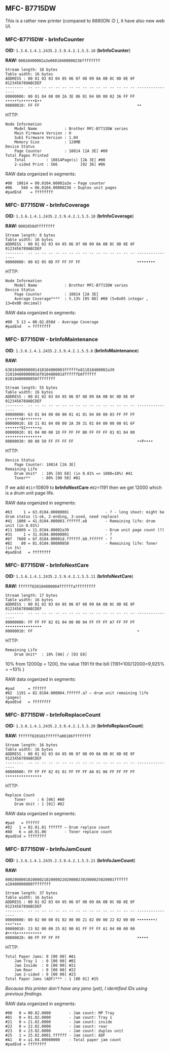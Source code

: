 ## MFC- B7715DW

This is a rather new printer (compared to 8880DN :D ), it have also new
web UI.

### MFC-B7715DW - brInfoCounter

**OID:** `1.3.6.1.4.1.2435.2.3.9.4.2.1.5.5.10` (**brInfoCounter**)

**RAW:** `00010400002a3e06010400000236ffffffff`
```
Stream length: 18 bytes
Table width: 16 bytes
ADDRESS : 00 01 02 03 04 05 06 07 08 09 0A 0B 0C 0D 0E 0F 0123456789ABCDEF
--------  -- -- -- -- -- -- -- -- -- -- -- -- -- -- -- -- ----------------
00000000: 00 01 04 00 00 2A 3E 06 01 04 00 00 02 36 FF FF •••••*>••••••6••
00000010: FF FF                                           ••
```
HTTP:
```
Node Information
	Model Name            : Brother MFC-B7715DW series
	Main Firmware Version : H
	Sub1 Firmware Version : 1.04
	Memory Size           : 128MB
Device Status
	Page Counter          : 10814 [2A 3E] #00
Total Pages Printed
	Total         : 10814Page(s) [2A 3E] #00
	2-sided Print : 566          [02 36] #06
```
RAW data organized in segments:
```
#00  10814 = 00.0104.00002a3e – Page counter
#06    566 = 06.0104.00000236 – Duplex unit pages 
#padEnd    = ffffffff
```

### MFC- B7715DW - brInfoCoverage

**OID:** `1.3.6.1.4.1.2435.2.3.9.4.2.1.5.5.18` (**brInfoCoverage**)

**RAW:** `0002050dffffffff`
```
Stream length: 8 bytes
Table width: 16 bytes
ADDRESS : 00 01 02 03 04 05 06 07 08 09 0A 0B 0C 0D 0E 0F 0123456789ABCDEF
--------  -- -- -- -- -- -- -- -- -- -- -- -- -- -- -- -- ----------------
00000000: 00 02 05 0D FF FF FF FF                         ••••••••
```
HTTP:
```
Node Information
	Model Name            : Brother MFC-B7715DW series
Device Status
	Page Counter          : 10814 [2A 3E]
	Average Coverage****  : 5.13% [05 0D] #00 (5=0x05 integer , 13=0x0D decimal)
```
RAW data organized in segments:
```
#00  5 13 = 00.02.050d - Average Coverage
#padEnd   = ffffffff
```

### MFC- B7715DW - brInfoMaintenance

**OID**: `1.3.6.1.4.1.2435.2.3.9.4.2.1.5.5.8` (**brInfoMaintenance**)

**RAW:**
```
63010400000001410104000003ffffffe811010400002a39
310104000000016f010400001dffffffb0ffffff
81010400000050ffffffff
```
```
Stream length: 55 bytes
Table width: 16 bytes
ADDRESS : 00 01 02 03 04 05 06 07 08 09 0A 0B 0C 0D 0E 0F 0123456789ABCDEF
--------  -- -- -- -- -- -- -- -- -- -- -- -- -- -- -- -- ----------------
00000000: 63 01 04 00 00 00 01 41 01 04 00 00 03 FF FF FF c••••••A••••••••
00000010: E8 11 01 04 00 00 2A 39 31 01 04 00 00 00 01 6F ••••••*91••••••o
00000020: 01 04 00 00 1D FF FF FF B0 FF FF FF 81 01 04 00 ••••••••••••••••
00000030: 00 00 50 FF FF FF FF                            ••P••••
```
HTTP:
```
Device Status
	Page Counter: 10814 [2A 3E]
Remaining Life
	Drum Unit*  : 10% [03 E8] (in 0.01% => 1000=10%) #41
	Toner**     : 80% [00 50] #81
```
If we add `#11`=10809 to **brInfoNextCare** `#82`=1191 then we get 12000
which is a drum unit page life.

RAW data organized in segments:
```
#63     1 = 63.0104.00000001                - ? - long shoot: might be drum status (1-ok, 2-ending, 3-used, need replace)
#41  1000 = 41.0104.000003.ffffff.e8        - Remaining life: drum unit (in 0.01%)
#11 10809 = 11.0104.00002a39                - Drum unit page count (?)
#31     1 = 31.0104.00000001                - ?
#6f  7600 = 6f.0104.00001d.ffffff.b0.ffffff - ?
#81    80 = 81.0104.00000050                - Remaining life: Toner (in 1%)
#padEnd   = ffffffff
```

### MFC- B7715DW - brInfoNextCare

**OID:** `1.3.6.1.4.1.2435.2.3.9.4.2.1.5.5.11` (**brInfoNextCare**)

**RAW:** `ffffff820104000004ffffffa7ffffffff`
```
Stream length: 17 bytes
Table width: 16 bytes
ADDRESS : 00 01 02 03 04 05 06 07 08 09 0A 0B 0C 0D 0E 0F 0123456789ABCDEF
--------  -- -- -- -- -- -- -- -- -- -- -- -- -- -- -- -- ----------------
00000000: FF FF FF 82 01 04 00 00 04 FF FF FF A7 FF FF FF ••••••••••••••••
00000010: FF                                              •
```
HTTP:
```
Remaining Life
	Drum Unit*  : 10% [0A] / [03 E8] 
```

10% from 12000p = 1200, the value 1191 fit the bill (1191\*100/12000=9,925% = \~10% )

RAW data organized in segments:
```
#pad      = ffffff
#82  1191 = 82.0104.000004.ffffff.a7 – drum unit remaining life (pages)
#padEnd   = ffffffff
```

### MFC- B7715DW - brInfoReplaceCount

**OID:** `1.3.6.1.4.1.2435.2.3.9.4.2.1.5.5.20` (**brInfoReplaceCount**)

**RAW:** `ffffff820101ffffffa00106ffffffff`
```
Stream length: 16 bytes
Table width: 16 bytes
ADDRESS : 00 01 02 03 04 05 06 07 08 09 0A 0B 0C 0D 0E 0F 0123456789ABCDEF
--------  -- -- -- -- -- -- -- -- -- -- -- -- -- -- -- -- ----------------
00000000: FF FF FF 82 01 01 FF FF FF A0 01 06 FF FF FF FF ••••••••••••••••
```
HTTP:
```
Replace Count
	Toner     : 6 [06] #A0
	Drum Unit : 1 [01] #82
```
RAW data organized in segments:
```
#pad   = ffffff
#82   1 = 82.01.01 ffffff – Drum replace count
#A0   6 = a0.01.06        - Toner replace count
#padEnd = ffffffff
```

### MFC- B7715DW - brInfoJamCount

**OID:** `1.3.6.1.4.1.2435.2.3.9.4.2.1.5.5.21` (**brInfoJamCount**)

**RAW:**
```
000200000102000021020000220200002302000025020001ffffff
a10400000000ffffffff
```
```
Stream length: 37 bytes
Table width: 16 bytes
ADDRESS : 00 01 02 03 04 05 06 07 08 09 0A 0B 0C 0D 0E 0F 0123456789ABCDEF
--------  -- -- -- -- -- -- -- -- -- -- -- -- -- -- -- -- ----------------
00000000: 00 02 00 00 01 02 00 00 21 02 00 00 22 02 00 00 ••••••••!•••"•••
00000010: 23 02 00 00 25 02 00 01 FF FF FF A1 04 00 00 00 #•••%•••••••••••
00000020: 00 FF FF FF FF                                  •••••
```
HTTP:
```
Total Paper Jams: 0 [00 00] #A1
	Jam Tray 1  : 0 [00 00] #01
	Jam Inside  : 0 [00 00] #21
	Jam Rear    : 0 [00 00] #22
	Jam 2-sided : 0 [00 00] #23
Total Paper Jams (ADF)*** : 1 [00 01] #25
```
*Because this printer don't have any jams (yet), I identified IDs using
previous findings.*

RAW data organized in segments:
```
#00   0 = 00.02.0000        - Jam count: MP Tray 
#01   0 = 01.02.0000        - Jam count: Tray 1
#21   0 = 21.02.0000        - Jam count: inside
#22   0 = 22.02.0000        - Jam count: rear
#23   0 = 23.02.0000        - Jam count: duplex unit
#25   1 = 25.02.0001.ffffff - Jam count: ADF
#A1   0 = a1.04.00000000    - Total paper jam count 
#padEnd = ffffffff
```